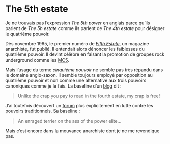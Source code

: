 # The 5th estate

Je ne trouvais pas l’expression *The 5th power* en anglais parce qu’ils parlent de *The 5h estate* comme ils parlent de *The 4th estate* pour désigner le quatrième pouvoir.

Dès novembre 1965, le premier numéro de [*Fifth Estate*](http://en.wikipedia.org/wiki/Fifth_estate), un magazine anarchiste, fut publié. Il entendait alors dénoncer les faiblesses du quatrième pouvoir. Il devint célèbre en faisant la promotion de groupes rock underground comme les [MC5](http://makemyday.free.fr/mc5insf.htm).

Mais l’usage du terme *cinquième pouvoir* ne semble pas très répandu dans le domaine anglo-saxon. Il semble toujours employé par opposition au quatrième pouvoir et non comme une alternative aux trois pouvoirs canoniques comme je le fais. La baseline d’un [blog](http://at5thestate.blogspot.com/) dit :

> Unlike the crap you pay to read in the fourth estate, my crap is free!

J’ai toutefois découvert un [forum](http://community.livejournal.com/5th_estate/) plus explicitement en lutte contre les pouvoirs traditionnels. Sa baseline :

> An enraged terrier on the ass of the power elite…

Mais c’est encore dans la mouvance anarchiste dont je ne me revendique pas.